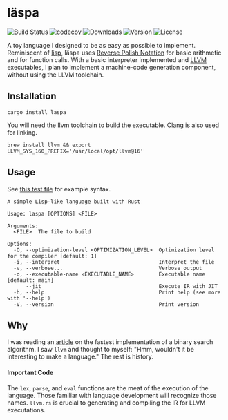 # läspa
![Build Status](https://github.com/manorajesh/laspa/actions/workflows/rust.yml/badge.svg)
[![codecov](https://codecov.io/gh/manorajesh/laspa/branch/master/graph/badge.svg?token=2CN1LLRK4P)](https://codecov.io/gh/manorajesh/laspa)
![Downloads](https://img.shields.io/crates/d/laspa)
![Version](https://img.shields.io/crates/v/laspa)
![License](https://img.shields.io/crates/l/laspa)

A toy language I designed to be as easy as possible to implement. 
Reminiscent of [lisp](https://en.wikipedia.org/wiki/Lisp_(programming_language)), 
läspa uses [Reverse Polish Notation](https://en.wikipedia.org/wiki/Reverse_Polish_notation) 
for basic arithmetic and for function calls. With a basic interpreter implemented and
[LLVM](https://llvm.org/docs/LangRef.html#type-system) executables, I plan to implement
a machine-code generation component, without using the LLVM toolchain.

## Installation
```shell
cargo install laspa
```

You will need the llvm toolchain to build the executable. Clang is also used for linking.
```shell
brew install llvm && export LLVM_SYS_160_PREFIX='/usr/local/opt/llvm@16'
```

## Usage
See [this test file](https://github.com/manorajesh/laspa/blob/master/examples/test.laspa) for example syntax.
```
A simple Lisp-like language built with Rust

Usage: laspa [OPTIONS] <FILE>

Arguments:
  <FILE>  The file to build

Options:
  -O, --optimization-level <OPTIMIZATION_LEVEL>  Optimization level for the compiler [default: 1]
  -i, --interpret                                Interpret the file
  -v, --verbose...                               Verbose output
  -o, --executable-name <EXECUTABLE_NAME>        Executable name [default: main]
      --jit                                      Execute IR with JIT
  -h, --help                                     Print help (see more with '--help')
  -V, --version                                  Print version
  ```

## Why
I was reading an [article](https://mhdm.dev/posts/sb_lower_bound/) on the fastest implementation of a binary search algorithm.
I saw `llvm` and thought to myself: "Hmm, wouldn't it be interesting to make a language." The rest is history.


#### Important Code
The `lex`, `parse`, and `eval` functions are the meat of the execution of the language. Those familiar with language
development will recognize those names. `llvm.rs` is crucial to generating and compiling the IR for LLVM executations.
